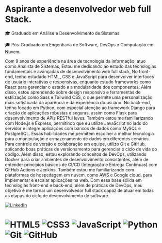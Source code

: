 # Aspirante a desenvolvedor web full Stack.

🎓 Graduado em Análise e Desenvolvimento de Sistemas.

🎓 Pós-Graduado em Engenharia de Software, DevOps e Computação em Nuvem.

Com 9 anos de experiência na área de tecnologia da informação, atuo como Analista de Sistemas,
Estou me dedicando ao estudo das tecnologias fundamentais e avançadas de desenvolvimento web full stack, No front-end, tenho estudado HTML, CSS e JavaScript para desenvolver interfaces de usuário interativas e responsivas, enquanto estudo frameworks como React para gerenciar o estado e a modularidade dos componentes. Além disso, estou aprendendo sobre design responsivo e ferramentas de estilização como Sass e Tailwind CSS, o que permite uma personalização mais sofisticada da aparência e da experiência do usuário.
No back-end, tenho focado em Python, com especial atenção ao framework Django para criação de aplicações robustas e seguras, assim como Flask para desenvolvimento de APIs RESTful leves. Também estou me familiarizando com Node.js e Express, permitindo que eu utilize JavaScript no lado do servidor e integre aplicações com bancos de dados como MySQL e PostgreSQL. Essas habilidades me permitem escolher a melhor tecnologia para a manipulação e armazenamento de dados em diferentes cenários.
Para controle de versão e colaboração em equipe, utilizo Git e GitHub, aplicando boas práticas de versionamento para gerenciar o ciclo de vida do código. Além disso, estou explorando conceitos de DevOps, utilizando Docker para criar ambientes de desenvolvimento consistentes, além de entender princípios básicos de CI/CD (Integração e Entrega Contínuas) com GitHub Actions e Jenkins. Também estou me familiarizando com plataformas de hospedagem em nuvem, como AWS e Google cloud, para implementar e escalar aplicações na web.
Com essa base sólida em tecnologias front-end e back-end, além de práticas de DevOps, meu objetivo é me tornar um desenvolvedor full stack capaz de atuar em todas as etapas do ciclo de desenvolvimento de software.

[![LinkedIn](https://img.shields.io/badge/LinkedIn-%230077B5.svg?logo=linkedin&logoColor=white)](https://www.linkedin.com/in/italosilv/)
# ![HTML5](https://img.shields.io/badge/html5-%23E34F26.svg?style=for-the-badge&logo=html5&logoColor=white) ![CSS3](https://img.shields.io/badge/css3-%231572B6.svg?style=for-the-badge&logo=css3&logoColor=white) ![JavaScript](https://img.shields.io/badge/javascript-%23323330.svg?style=for-the-badge&logo=javascript&logoColor=%23F7DF1E) ![Python](https://img.shields.io/badge/python-3670A0?style=for-the-badge&logo=python&logoColor=ffdd54) ![Git](https://img.shields.io/badge/git-%23F05033.svg?style=for-the-badge&logo=git&logoColor=white) ![GitHub](https://img.shields.io/badge/github-%23121011.svg?style=for-the-badge&logo=github&logoColor=white)
